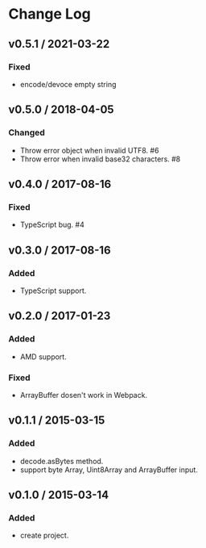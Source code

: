 # Change Log

## v0.5.1 / 2021-03-22
### Fixed
- encode/devoce empty string

## v0.5.0 / 2018-04-05
### Changed
- Throw error object when invalid UTF8. #6
- Throw error when invalid base32 characters. #8

## v0.4.0 / 2017-08-16
### Fixed
- TypeScript bug. #4

## v0.3.0 / 2017-08-16
### Added
- TypeScript support.

## v0.2.0 / 2017-01-23
### Added
- AMD support.

### Fixed
- ArrayBuffer dosen't work in Webpack.

## v0.1.1 / 2015-03-15
### Added
- decode.asBytes method.
- support byte Array, Uint8Array and ArrayBuffer input.

## v0.1.0 / 2015-03-14
### Added
- create project.
